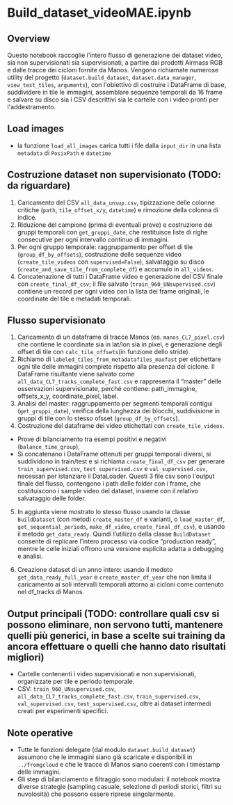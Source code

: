 # Build_dataset_videoMAE.ipynb

## Overview
Questo notebook raccoglie l'intero flusso di generazione dei dataset video, sia non supervisionati sia supervisionati, a partire dai prodotti Airmass RGB e dalle tracce dei cicloni fornite da Manos. Vengono richiamate numerose utility del progetto (`dataset.build_dataset`, `dataset.data_manager`, `view_test_tiles`, `arguments`), con l'obiettivo di costruire i DataFrame di base, suddividere in tile le immagini, assemblare sequenze temporali da 16 frame e salvare su disco sia i CSV descrittivi sia le cartelle con i video pronti per l'addestramento.

## Load images
- la funzione `load_all_images` carica tutti i file dalla `input_dir` in una lista `metadata` di `PosixPath` e `datetime`

## Costruzione dataset non supervisionato  (TODO: da riguardare)
1. Caricamento del CSV `all_data_unsup.csv`, tipizzazione delle colonne critiche (`path`, `tile_offset_x/y`, `datetime`) e rimozione della colonna di indice.
2. Riduzione del campione (prima di eventuali prove) e costruzione dei gruppi temporali con `get_gruppi_date`, che restituisce liste di righe consecutive per ogni intervallo continuo di immagini.
3. Per ogni gruppo temporale: raggruppamento per offset di tile (`group_df_by_offsets`), costruzione delle sequenze video (`create_tile_videos` con `supervised=False`), salvataggio su disco (`create_and_save_tile_from_complete_df`) e accumulo in `all_videos`.
4. Concatenazione di tutti i DataFrame video e generazione del CSV finale con `create_final_df_csv`; il file salvato (`train_960_UNsupervised.csv`) contiene un record per ogni video con la lista dei frame originali, le coordinate del tile e metadati temporali.

## Flusso supervisionato
1. Caricamento di un dataframe di tracce Manos (es. `manos_CL7_pixel.csv`) che contiene le coordinate sia in lat/lon sia in pixel, e generazione degli offset di tile con `calc_tile_offsets`(in funzione dello stride).
2. Richiamo di `labeled_tiles_from_metadatafiles_maxfast` per etichettare ogni tile delle immagini complete rispetto alla presenza del ciclone. Il DataFrame risultante viene salvato come `all_data_CL7_tracks_complete_fast.csv` e rappresenta il “master” delle osservazioni supervisionate, perché contiene: path_immagine, offsets_x_y, coordinate_pixel, label.
3. Analisi del master: raggruppamento per segmenti temporali contigui (`get_gruppi_date`), verifica della lunghezza dei blocchi, suddivisione in gruppi di tile con lo stesso ofsset (`group_df_by_offsets`). 
4. Costruzione del dataframe dei video etichettati con `create_tile_videos`.
- Prove di bilanciamento tra esempi positivi e negativi (`balance_time_group`), 
- Si concatenano i DataFrame ottenuti per gruppi temporali diversi, si suddividono in train/test e si richiama `create_final_df_csv` per generare `train_supervised.csv`, `test_supervised.csv`  e `val_supervised.csv`, necessari per istanziare il DataLoader.  Questi 3 file csv sono l'output finale del flusso, contengono i path delle folder con i frame, che costituiscono i sample video del dataset, insieme con il relativo salvataggio delle folder.

5. In aggiunta viene mostrato lo stesso flusso usando la classe `BuildDataset` (con metodi `create_master_df` e varianti, o `load_master_df`, `get_sequential_periods`, `make_df_video`, `create_final_df_csv`),
e usando il metodo `get_data_ready`. Quindi l’utilizzo della classe `BuildDataset` consente di replicare l’intero processo via codice “production ready”, mentre le celle iniziali offrono una versione esplicita adatta a debugging e analisi.


6. Creazione dataset di un anno intero: usando il medoto `get_data_ready_full_year` e `create_master_df_year` che non limita il caricamento ai soli intervalli temporali attorno ai cicloni come contenuto nel df_tracks di Manos.


## Output principali (TODO: controllare quali csv si possono eliminare, non servono tutti, mantenere quelli più generici, in base a scelte sui training da ancora effettuare o quelli che hanno dato risultati migliori)
- Cartelle contenenti i video supervisionati e non supervisionati, organizzate per tile e periodo temporale.
- CSV: `train_960_UNsupervised.csv`, `all_data_CL7_tracks_complete_fast.csv`, `train_supervised.csv`, `val_supervised.csv`, `test_supervised.csv`, oltre ai dataset intermedi creati per esperimenti specifici.

## Note operative
- Tutte le funzioni delegate (dal modulo `dataset.build_dataset`) assumono che le immagini siano già scaricate e disponibili in `../fromgcloud` e che le tracce di Manos siano coerenti con i timestamp delle immagini.
- Gli step di bilanciamento e filtraggio sono modulari: il notebook mostra diverse strategie (sampling casuale, selezione di periodi storici, filtri su nuvolosità) che possono essere riprese singolarmente.

